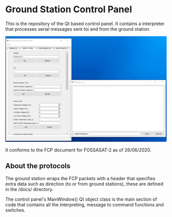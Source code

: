# Ground Station Control Panel

This is the repository of the Qt based control panel. It contains a interpreter that processes serial messages sent toi and from the ground station.

![Indev Image](/docs/img/26062020.png "In-Dev image 26/06/2020")

It conforms to the FCP document for FOSSASAT-2 as of 26/06/2020.

## About the protocols
The ground station wraps the FCP packets with a header that specifies extra data such as direction (to or from ground stations), these are defined in the /docs/ directory.

The control panel's MainWindow() Qt object class is the main section of code that contains all the interpreting, message to command functions and switches.
